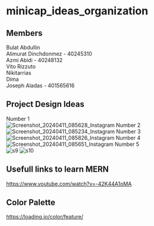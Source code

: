 # minicap_ideas_organization

## Members
Bulat Abdullin <br>
Alimurat Dinchdonmez - 40245310 <br>
Azmi Abidi - 40248132 <br>
Vito Rizzuto <br>
Nikitarrias <br>
Dima <br>
Joseph Aladas - 401565616 <br>

## Project Design Ideas
Number 1 <br>
![Screenshot_20240411_085628_Instagram](https://github.com/AlimuratDinch/minicap_ideas_organization/assets/132238708/76982b0d-108d-4163-885b-6db2e6973d88)
Number 2 <br>
![Screenshot_20240411_085234_Instagram](https://github.com/AlimuratDinch/minicap_ideas_organization/assets/132238708/13111773-d6f4-4627-994d-8db604697dab)
Number 3 <br>
![Screenshot_20240411_085826_Instagram](https://github.com/AlimuratDinch/minicap_ideas_organization/assets/132238708/451fca67-8b92-4359-87c1-54f0d7cfd130)
Number 4 <br>
![Screenshot_20240411_085651_Instagram](https://github.com/AlimuratDinch/minicap_ideas_organization/assets/132238708/41b38c8f-51d9-48b8-b1b9-9625cd86d45c)
Number 5 <br>
![s9](https://github.com/AlimuratDinch/minicap_ideas_organization/assets/132238708/c56b3d3a-0fc2-445a-92cd-169f8eb84b29)
![s10](https://github.com/AlimuratDinch/minicap_ideas_organization/assets/132238708/31f55183-73f6-45b9-81c0-8199b692b0b5)



## Usefull links to learn MERN
https://www.youtube.com/watch?v=-42K44A1oMA

## Color Palette
https://loading.io/color/feature/
